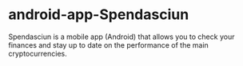 # android-app-Spendasciun
Spendasciun is a mobile app (Android) that allows you to check your finances and stay up to date on the performance of the main cryptocurrencies.
